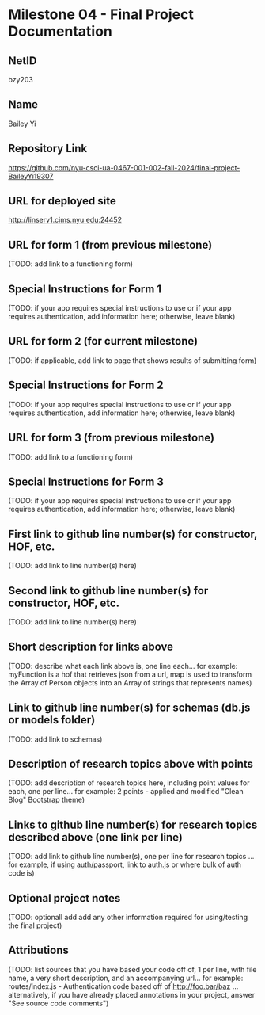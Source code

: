 Milestone 04 - Final Project Documentation
===

NetID
---
bzy203

Name
---
Bailey Yi

Repository Link
---
https://github.com/nyu-csci-ua-0467-001-002-fall-2024/final-project-BaileyYi19307

URL for deployed site 
---
http://linserv1.cims.nyu.edu:24452

URL for form 1 (from previous milestone) 
---
(TODO: add link to a functioning form)

Special Instructions for Form 1
---
(TODO: if your app requires special instructions to use or if your app requires authentication, add information here; otherwise, leave blank)

URL for form 2 (for current milestone)
---
(TODO: if applicable, add link to page that shows results of submitting form)

Special Instructions for Form 2
---
(TODO: if your app requires special instructions to use or if your app requires authentication, add information here; otherwise, leave blank)

URL for form 3 (from previous milestone) 
---
(TODO: add link to a functioning form)

Special Instructions for Form 3
---
(TODO: if your app requires special instructions to use or if your app requires authentication, add information here; otherwise, leave blank)

First link to github line number(s) for constructor, HOF, etc.
---
(TODO: add link to line number(s) here) 

Second link to github line number(s) for constructor, HOF, etc.
---
(TODO: add link to line number(s) here) 

Short description for links above
---
(TODO: describe what each link above is, one line each... for example: myFunction is a hof that retrieves json from a url, map is used to transform the Array of Person objects into an Array of strings that represents names)

Link to github line number(s) for schemas (db.js or models folder)
---
(TODO: add link to schemas)

Description of research topics above with points
---
(TODO: add description of research topics here, including point values for each, one per line... for example: 2 points - applied and modified "Clean Blog" Bootstrap theme)

Links to github line number(s) for research topics described above (one link per line)
---
(TODO: add link to github line number(s), one per line for research topics ... for example, if using auth/passport, link to auth.js or where bulk of auth code is)

Optional project notes 
--- 
(TODO: optionall add add any other information required for using/testing the final project)

Attributions
---
(TODO:  list sources that you have based your code off of, 1 per line, with file name, a very short description, and an accompanying url... for example: routes/index.js - Authentication code based off of http://foo.bar/baz ... alternatively, if you have already placed annotations in your project, answer "See source code comments")
